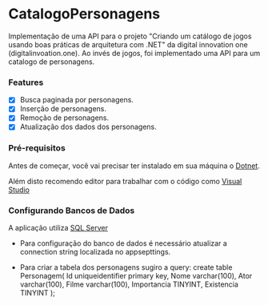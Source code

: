 # CatalogoPersonagens
Implementação de uma API para o projeto "Criando um catálogo de jogos usando boas práticas de arquitetura com .NET" da digital innovation one (digitalinvoation.one). 
Ao invés de jogos, foi implementado uma API para um catalogo de personagens.

### Features

- [x] Busca paginada por personagens.
- [x] Inserção de personagens.
- [x] Remoção de personagens.
- [x] Atualização dos dados dos personagens.

### Pré-requisitos

Antes de começar, você vai precisar ter instalado em sua máquina o
[Dotnet](https://dotnet.microsoft.com/). 

Além disto recomendo editor para trabalhar com o código como [Visual Studio](https://visualstudio.microsoft.com/)

### Configurando Bancos de Dados

A aplicação utiliza [SQL Server](https://www.microsoft.com/sql-server/sql-server-downloads) 

* Para configuração do banco de dados é necessário atualizar a connection string localizada no appsepttings.

* Para criar a tabela dos personagens sugiro a query: 
create table Personagem(
Id uniqueidentifier primary key,
Nome varchar(100),
Ator varchar(100),
Filme varchar(100),
Importancia TINYINT,
Existencia TINYINT
);

